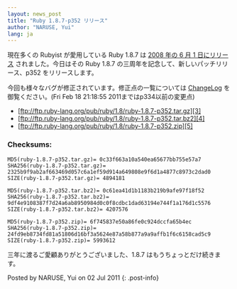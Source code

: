 ```yaml
---
layout: news_post
title: "Ruby 1.8.7-p352 リリース"
author: "NARUSE, Yui"
lang: ja
---
```


現在多くの Rubyist が愛用している Ruby 1.8.7 は [2008 年の 6 月 1 日にリリース][1] されました。今日はその
Ruby 1.8.7 の三周年を記念して、新しいパッチリリース、p352 をリリースします。

今回も様々なバグが修正されています。修正点の一覧については [ChangeLog][2] を御覧ください。(Fri Feb 18
21:18:55 2011まではp334以前の変更点)

* [ftp://ftp.ruby-lang.org/pub/ruby/1.8/ruby-1.8.7-p352.tar.gz][3]
* [ftp://ftp.ruby-lang.org/pub/ruby/1.8/ruby-1.8.7-p352.tar.bz2][4]
* [ftp://ftp.ruby-lang.org/pub/ruby/1.8/ruby-1.8.7-p352.zip][5]

### Checksums:

    MD5(ruby-1.8.7-p352.tar.gz)= 0c33f663a10a540ea65677bb755e57a7
    SHA256(ruby-1.8.7-p352.tar.gz)= 2325b9f9ab2af663469d057c6a1ef59d914a649808e9f6d1a4877c8973c2dad0
    SIZE(ruby-1.8.7-p352.tar.gz)= 4894181
    
    MD5(ruby-1.8.7-p352.tar.bz2)= 0c61ea41d1b1183b219b9afe97f18f52
    SHA256(ruby-1.8.7-p352.tar.bz2)= 9df4e9108387f7d24a6ab8950984d0c0f8cdbc1dad63194e744f1a176d1c5576
    SIZE(ruby-1.8.7-p352.tar.bz2)= 4207576
    
    MD5(ruby-1.8.7-p352.zip)= 6f745837e50a86fe0c924dccfa65b4ec
    SHA256(ruby-1.8.7-p352.zip)= 24fd9eb8734fd81a51806d16bf3a5624e87a58b877a9a9affb1f6c6158cad5c9
    SIZE(ruby-1.8.7-p352.zip)= 5993612

三年に渡るご愛顧ありがとうございました、1.8.7 はもうちょっとだけ続きます。

Posted by NARUSE, Yui on 02 Jul 2011
{: .post-info}



[1]: http://www.ruby-lang.org/ja/news/2008/06/01/ruby-1-8-7-has-been-released/ 
[2]: http://svn.ruby-lang.org/repos/ruby/tags/v1_8_7_352/ChangeLog 
[3]: ftp://ftp.ruby-lang.org/pub/ruby/1.8/ruby-1.8.7-p352.tar.gz 
[4]: ftp://ftp.ruby-lang.org/pub/ruby/1.8/ruby-1.8.7-p352.tar.bz2 
[5]: ftp://ftp.ruby-lang.org/pub/ruby/1.8/ruby-1.8.7-p352.zip 
